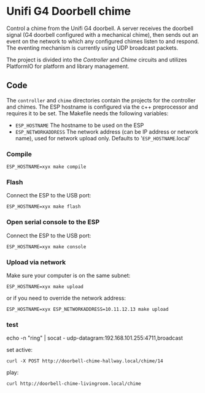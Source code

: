 # Unifi G4 Doorbell chime

Control a chime from the Unifi G4 doorbell. A server receives the doorbell signal (G4 doorbell configured with a mechanical chime), then sends out an event on the network to which any configured chimes listen to and respond. The eventing mechanism is currently using UDP broadcast packets.

The project is divided into the _Controller_ and _Chime_ circuits and utilizes PlatformIO for platform and library management.

## Code

The `controller` and `chime` directories contain the projects for the controller and chimes. The ESP hostname is configured via the c++ preprocessor and requires it to be set. The Makefile needs the following variables:

* `ESP_HOSTNAME` The hostname to be used on the ESP
* `ESP_NETWORKADDRESS` The network address (can be IP address or network name), used for network upload only. Defaults to '`ESP_HOSTNAME`.local'

### Compile
```
ESP_HOSTNAME=xyx make compile
```

### Flash
Connect the ESP to the USB port:
```
ESP_HOSTNAME=xyx make flash
```

### Open serial console to the ESP
Connect the ESP to the USB port:
```
ESP_HOSTNAME=xyx make console
```

### Upload via network
Make sure your computer is on the same subnet:
```
ESP_HOSTNAME=xyx make upload
```
or if you need to override the network address:
```
ESP_HOSTNAME=xyx ESP_NETWORKADDRESS=10.11.12.13 make upload
```


### test

echo -n "ring" | socat - udp-datagram:192.168.101.255:4711,broadcast

set active:
```
curl -X POST http://doorbell-chime-hallway.local/chime/14
```

play:
```
curl http://doorbell-chime-livingroom.local/chime
```
